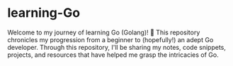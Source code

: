 # learning-Go
Welcome to my journey of learning Go (Golang)! 🚀 This repository chronicles my progression from a beginner to (hopefully!) an adept Go developer. Through this repository, I'll be sharing my notes, code snippets, projects, and resources that have helped me grasp the intricacies of Go.
